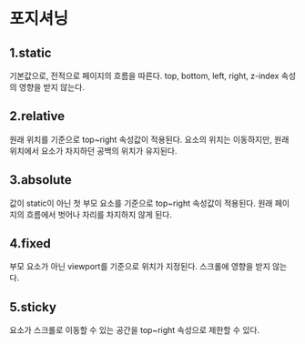 # 포지셔닝

## 1.static

기본값으로, 전적으로 페이지의 흐름을 따른다.
top, bottom, left, right, z-index 속성의 영향을 받지 않는다.

## 2.relative

원래 위치를 기준으로 top~right 속성값이 적용된다.
요소의 위치는 이동하지만, 원래 위치에서 요소가 차지하던 공백의 위치가 유지된다.

## 3.absolute

값이 static이 아닌 첫 부모 요소를 기준으로 top~right 속성값이 적용된다.
원래 페이지의 흐름에서 벗어나 자리를 차지하지 않게 된다.

## 4.fixed

부모 요소가 아닌 viewport를 기준으로 위치가 지정된다.
스크롤에 영향을 받지 않는다.

## 5.sticky

요소가 스크롤로 이동할 수 있는 공간을 top~right 속성으로 제한할 수 있다.
